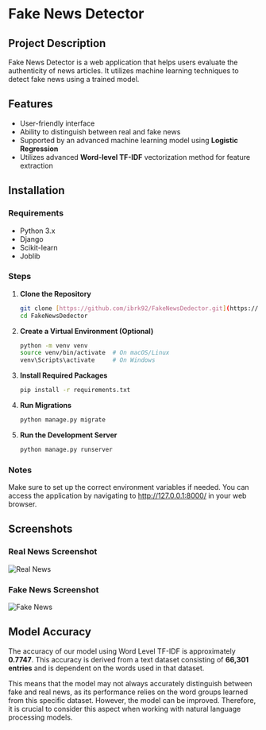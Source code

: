# Fake News Detector 


## Project Description
Fake News Detector is a web application that helps users evaluate the authenticity of news articles. It utilizes machine learning techniques to detect fake news using a trained model.

## Features
- User-friendly interface
- Ability to distinguish between real and fake news
- Supported by an advanced machine learning model using **Logistic Regression**
- Utilizes advanced **Word-level TF-IDF** vectorization method for feature extraction


## Installation

### Requirements
- Python 3.x
- Django
- Scikit-learn
- Joblib

### Steps

1. **Clone the Repository**
   ```bash
   git clone [https://github.com/ibrk92/FakeNewsDedector.git](https://github.com/ibrk92/FakeNewsDedector.git)
   cd FakeNewsDedector

2. **Create a Virtual Environment (Optional)**
   ```bash
   python -m venv venv
   source venv/bin/activate  # On macOS/Linux
   venv\Scripts\activate     # On Windows

4. **Install Required Packages**
   ```bash
   pip install -r requirements.txt

6. **Run Migrations**
   ```bash
   python manage.py migrate

7. **Run the Development Server**
   ```bash
   python manage.py runserver

### Notes
Make sure to set up the correct environment variables if needed.
You can access the application by navigating to http://127.0.0.1:8000/ in your web browser.

## Screenshots

### Real News Screenshot
![Real News](screenshots/detector_real.png)

### Fake News Screenshot
![Fake News](screenshots/detector_fake.png)

## Model Accuracy

The accuracy of our model using Word Level TF-IDF is approximately **0.7747**. This accuracy is derived from a text dataset consisting of **66,301 entries** and is dependent on the words used in that dataset. 

This means that the model may not always accurately distinguish between fake and real news, as its performance relies on the word groups learned from this specific dataset. However, the model can be improved. Therefore, it is crucial to consider this aspect when working with natural language processing models.


